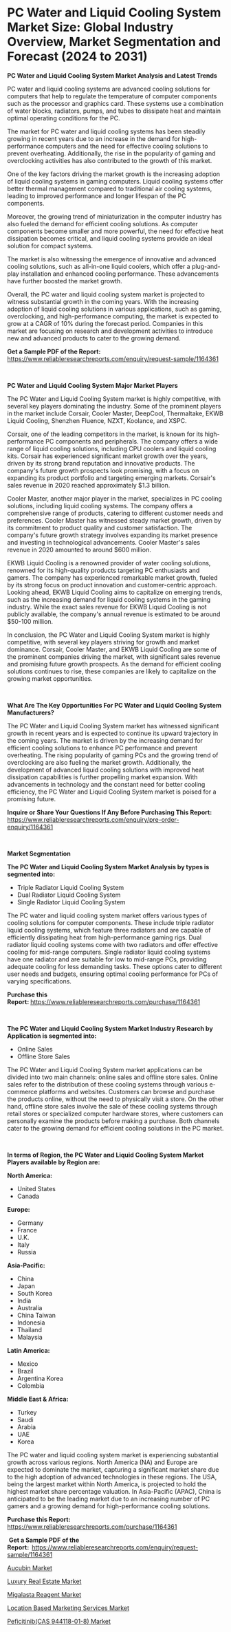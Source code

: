 <p><h1>PC Water and Liquid Cooling System Market Size: Global Industry Overview, Market Segmentation and Forecast (2024 to 2031)</h1></p><p><strong>PC Water and Liquid Cooling System Market Analysis and Latest Trends</strong></p>
<p><p>PC water and liquid cooling systems are advanced cooling solutions for computers that help to regulate the temperature of computer components such as the processor and graphics card. These systems use a combination of water blocks, radiators, pumps, and tubes to dissipate heat and maintain optimal operating conditions for the PC.</p><p>The market for PC water and liquid cooling systems has been steadily growing in recent years due to an increase in the demand for high-performance computers and the need for effective cooling solutions to prevent overheating. Additionally, the rise in the popularity of gaming and overclocking activities has also contributed to the growth of this market.</p><p>One of the key factors driving the market growth is the increasing adoption of liquid cooling systems in gaming computers. Liquid cooling systems offer better thermal management compared to traditional air cooling systems, leading to improved performance and longer lifespan of the PC components.</p><p>Moreover, the growing trend of miniaturization in the computer industry has also fueled the demand for efficient cooling solutions. As computer components become smaller and more powerful, the need for effective heat dissipation becomes critical, and liquid cooling systems provide an ideal solution for compact systems.</p><p>The market is also witnessing the emergence of innovative and advanced cooling solutions, such as all-in-one liquid coolers, which offer a plug-and-play installation and enhanced cooling performance. These advancements have further boosted the market growth.</p><p>Overall, the PC water and liquid cooling system market is projected to witness substantial growth in the coming years. With the increasing adoption of liquid cooling solutions in various applications, such as gaming, overclocking, and high-performance computing, the market is expected to grow at a CAGR of 10% during the forecast period. Companies in this market are focusing on research and development activities to introduce new and advanced products to cater to the growing demand.</p></p>
<p><strong>Get a Sample PDF of the Report:&nbsp;</strong> <a href="https://www.reliableresearchreports.com/enquiry/request-sample/1164361">https://www.reliableresearchreports.com/enquiry/request-sample/1164361</a></p>
<p>&nbsp;</p>
<p><strong>PC Water and Liquid Cooling System Major Market Players</strong></p>
<p><p>The PC Water and Liquid Cooling System market is highly competitive, with several key players dominating the industry. Some of the prominent players in the market include Corsair, Cooler Master, DeepCool, Thermaltake, EKWB Liquid Cooling, Shenzhen Fluence, NZXT, Koolance, and XSPC.</p><p>Corsair, one of the leading competitors in the market, is known for its high-performance PC components and peripherals. The company offers a wide range of liquid cooling solutions, including CPU coolers and liquid cooling kits. Corsair has experienced significant market growth over the years, driven by its strong brand reputation and innovative products. The company's future growth prospects look promising, with a focus on expanding its product portfolio and targeting emerging markets. Corsair's sales revenue in 2020 reached approximately $1.3 billion.</p><p>Cooler Master, another major player in the market, specializes in PC cooling solutions, including liquid cooling systems. The company offers a comprehensive range of products, catering to different customer needs and preferences. Cooler Master has witnessed steady market growth, driven by its commitment to product quality and customer satisfaction. The company's future growth strategy involves expanding its market presence and investing in technological advancements. Cooler Master's sales revenue in 2020 amounted to around $600 million.</p><p>EKWB Liquid Cooling is a renowned provider of water cooling solutions, renowned for its high-quality products targeting PC enthusiasts and gamers. The company has experienced remarkable market growth, fueled by its strong focus on product innovation and customer-centric approach. Looking ahead, EKWB Liquid Cooling aims to capitalize on emerging trends, such as the increasing demand for liquid cooling systems in the gaming industry. While the exact sales revenue for EKWB Liquid Cooling is not publicly available, the company's annual revenue is estimated to be around $50-100 million.</p><p>In conclusion, the PC Water and Liquid Cooling System market is highly competitive, with several key players striving for growth and market dominance. Corsair, Cooler Master, and EKWB Liquid Cooling are some of the prominent companies driving the market, with significant sales revenue and promising future growth prospects. As the demand for efficient cooling solutions continues to rise, these companies are likely to capitalize on the growing market opportunities.</p></p>
<p>&nbsp;</p>
<p><strong>What Are The Key Opportunities For PC Water and Liquid Cooling System Manufacturers?</strong></p>
<p><p>The PC Water and Liquid Cooling System market has witnessed significant growth in recent years and is expected to continue its upward trajectory in the coming years. The market is driven by the increasing demand for efficient cooling solutions to enhance PC performance and prevent overheating. The rising popularity of gaming PCs and the growing trend of overclocking are also fueling the market growth. Additionally, the development of advanced liquid cooling solutions with improved heat dissipation capabilities is further propelling market expansion. With advancements in technology and the constant need for better cooling efficiency, the PC Water and Liquid Cooling System market is poised for a promising future.</p></p>
<p><strong>Inquire or Share Your Questions If Any Before Purchasing This Report:</strong> <a href="https://www.reliableresearchreports.com/enquiry/pre-order-enquiry/1164361">https://www.reliableresearchreports.com/enquiry/pre-order-enquiry/1164361</a></p>
<p>&nbsp;</p>
<p><strong>Market Segmentation</strong></p>
<p><strong>The PC Water and Liquid Cooling System Market Analysis by types is segmented into:</strong></p>
<p><ul><li>Triple Radiator Liquid Cooling System</li><li>Dual Radiator Liquid Cooling System</li><li>Single Radiator Liquid Cooling System</li></ul></p>
<p><p>The PC water and liquid cooling system market offers various types of cooling solutions for computer components. These include triple radiator liquid cooling systems, which feature three radiators and are capable of efficiently dissipating heat from high-performance gaming rigs. Dual radiator liquid cooling systems come with two radiators and offer effective cooling for mid-range computers. Single radiator liquid cooling systems have one radiator and are suitable for low to mid-range PCs, providing adequate cooling for less demanding tasks. These options cater to different user needs and budgets, ensuring optimal cooling performance for PCs of varying specifications.</p></p>
<p><strong>Purchase this Report:&nbsp;</strong><a href="https://www.reliableresearchreports.com/purchase/1164361">https://www.reliableresearchreports.com/purchase/1164361</a></p>
<p>&nbsp;</p>
<p><strong>The PC Water and Liquid Cooling System Market Industry Research by Application is segmented into:</strong></p>
<p><ul><li>Online Sales</li><li>Offline Store Sales</li></ul></p>
<p><p>The PC Water and Liquid Cooling System market applications can be divided into two main channels: online sales and offline store sales. Online sales refer to the distribution of these cooling systems through various e-commerce platforms and websites. Customers can browse and purchase the products online, without the need to physically visit a store. On the other hand, offline store sales involve the sale of these cooling systems through retail stores or specialized computer hardware stores, where customers can personally examine the products before making a purchase. Both channels cater to the growing demand for efficient cooling solutions in the PC market.</p></p>
<p>&nbsp;</p>
<p><strong>In terms of Region, the PC Water and Liquid Cooling System Market Players available by Region are:</strong></p>
<p>
    <p> <strong> North America: </strong>
        <ul>
            <li>United States</li>
            <li>Canada</li>
        </ul>
        </p> 
    <p> <strong> Europe: </strong>
        <ul>
            <li>Germany</li>
            <li>France</li>
            <li>U.K.</li>
            <li>Italy</li>
            <li>Russia</li>
        </ul>
        </p> 
    <p> <strong> Asia-Pacific: </strong>
        <ul>
            <li>China</li>
            <li>Japan</li>
            <li>South Korea</li>
            <li>India</li>
            <li>Australia</li>
            <li>China Taiwan</li>
            <li>Indonesia</li>
            <li>Thailand</li>
            <li>Malaysia</li>
        </ul>
        </p> 
    <p> <strong> Latin America: </strong>
        <ul>
            <li>Mexico</li>
            <li>Brazil</li>
            <li>Argentina Korea</li>
            <li>Colombia</li>
        </ul>
        </p> 
    <p> <strong> Middle East & Africa: </strong>
        <ul>
            <li>Turkey</li>
            <li>Saudi</li>
            <li>Arabia</li>
            <li>UAE</li>
            <li>Korea</li>
        </ul>
    </p>
    </p>
<p><p>The PC water and liquid cooling system market is experiencing substantial growth across various regions. North America (NA) and Europe are expected to dominate the market, capturing a significant market share due to the high adoption of advanced technologies in these regions. The USA, being the largest market within North America, is projected to hold the highest market share percentage valuation. In Asia-Pacific (APAC), China is anticipated to be the leading market due to an increasing number of PC gamers and a growing demand for high-performance cooling solutions.</p></p>
<p><strong>Purchase this Report: </strong><a href="https://www.reliableresearchreports.com/purchase/1164361">https://www.reliableresearchreports.com/purchase/1164361</a></p>
<p>&nbsp;<strong>Get a Sample PDF of the Report:&nbsp;&nbsp;</strong><a href="https://www.reliableresearchreports.com/enquiry/request-sample/1164361">https://www.reliableresearchreports.com/enquiry/request-sample/1164361</a></p>
<p><strong></strong></p>
<p><p><a href="https://medium.com/p/abdb90eaf154/edit">Aucubin Market</a></p><p><a href="https://github.com/provorikovar/Market-Research-Report-List-2/blob/main/luxury-real-estate-market.md">Luxury Real Estate Market</a></p><p><a href="https://medium.com/p/19e7b2e115d3/edit">Migalasta Reagent Market</a></p><p><a href="https://github.com/aliciawhite5576/Market-Research-Report-List-2/blob/main/location-based-marketing-services-market.md">Location Based Marketing Services Market</a></p><p><a href="https://medium.com/p/e285f82a7acd/edit">Peficitinib(CAS 944118-01-8) Market</a></p></p>